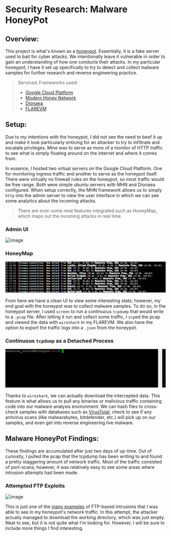 # Security Research: Malware HoneyPot

## Overview:

This project is what's known as a [honeypot]. Essentially, it is a fake server used to bait for cyber attacks. We intentionally leave it vulnerable in order to gain an understanding of how one conducts their attacks. In my particular honeypot, I have it set up specifically to try to detect and collect malware samples for further research and reverse engineering practice.
> Services\ Frameworks used:
> * [Google Cloud Platform] 
> * [Modern Honey Network]
> * [Dionaea]
> * [FLAREVM]

## Setup:

Due to my intentions with the honeypot, I did not see the need to beef it up and make it look particularly enticing for an attacker to try to infiltrate and escalate privileges. Mine was to serve as more of a monitor of HTTP traffic to see what is simply floating around on the internet and where it comes from. 

In essence, I hosted two virtual servers on the Google Cloud Platform. One for monitoring ingress traffic and another to serve as the honeypot itself. There were virtually no firewall rules on the honeypot, so most traffic would be free range. Both were simple ubuntu servers with MHN and Dionaea configured. When setup correctly, the MHN framework allows us to simply `http` into the admin server to view the user interface in which we can see some analytics about the incoming attacks.
> There are even some neat features integrated such as HoneyMap, which maps out the incoming attacks in real time.

### Admin UI
![image](https://user-images.githubusercontent.com/66766340/150939244-6b87e92f-8efe-4327-a853-8e4b5c22f04e.png)

### HoneyMap
<img src="https://github.com/colton-gabertan/xcjg-honeypot/blob/Index/honeymap1.gif">

From here we have a clean UI to view some interesting stats; however, my end goal with the honeypot was to collect malware samples. To do so, in the honeypot server, I used `screen` to run a continuous `tcpdump` that would write to a `.pcap` file. After letting it run and collect some traffic, I `scp`ed the pcap and viewed the data with `wireshark` in my FLAREVM. We also have the option to export the traffic logs into a `.json` from the honeypot.

### Continuous `tcpdump` as a Detached Process
<img src="https://github.com/colton-gabertan/xcjg-honeypot/blob/Index/tcpdump.gif">

Thanks to `wireshark`, we can actually download the intercepted data. This feature is what allows us to pull any binaries or malicious traffic containing code into our malware analysis environment. We can hash files to cross-check samples with databases such as [VirusTotal], check to see if any antivirus scans (like malwarebytes, bitdefender, etc.) will pick up on our samples, and even get into reverse engineering live malware.

## Malware HoneyPot Findings:

These findings are accumulated after just two days of up-time. Out of curiosity, I pulled the pcap that the tcpdump has been writing to and found a pretty staggering amount of network traffic. Most of the traffic consisted of port-scans; however, it was relatively easy to see some areas where intrusion attempts had been made.

### Attempted FTP Exploits
![image](https://user-images.githubusercontent.com/66766340/151256295-151edc01-b39d-446e-8fb7-38d7dff7eaee.png)

This is just one of the [many examples] of FTP-based intrusions that I was able to see in my honeypot's network traffic. In this attempt, the attacker actually managed to download the working directory, which was just empty. Neat to see, but it is not quite what I'm looking for. However, I will be sure to include more things I find interesting.





[honeypot]: https://blog.malwarebytes.com/101/2021/05/what-is-a-honeypot-how-they-are-used-in-cybersecurity/
[Modern Honey Network]: https://github.com/pwnlandia/mhn
[Google Cloud Platform]: https://cloud.google.com/free/
[Dionaea]: https://github.com/DinoTools/dionaea\
[FLAREVM]: https://github.com/mandiant/flare-vm
[VirusTotal]: https://www.virustotal.com/gui/home/url
[many examples]: https://github.com/colton-gabertan/xcjg-honeypot/blob/Index/honeypotFindings/ftp.pcap
